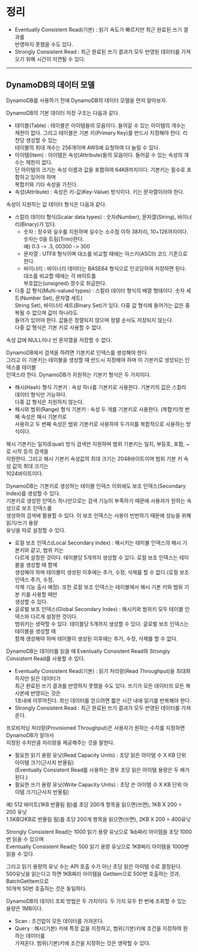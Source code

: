 # 정리
- Eventually Consistent Read(기본) : 읽기 속도가 빠르지만 최근 완료된 쓰기 결과를  
반영하지 못했을 수도 있다.  
- Strongly Consistent Read : 최근 완료된 쓰기 결과가 모두 반영된 데이터를 가져  
오기 위해 시간이 지연될 수 있다.  

---

## DynamoDB의 데이터 모델
DynamoDB를 사용하기 전에 DynamoDB의 데이터 모델을 먼저 알아보자.  
  
DynamoDB의 기본 데이터 저장 구조는 다음과 같다.
- 테이블(Table) : 테이블은 아이템들의 모음이다. 들어갈 수 있는 아이템의 개수는  
  제한이 없다. 그리고 테이블은 기본 키(Primary Key)를 반드시 지정해야 한다. 리전당 생성할 수 있는  
  테이블의 최대 개수는 256개이며 AWS에 요청하여 더 늘릴 수 있다.  
- 아이템(Item) : 아이템은 속성(Attribute)들의 모음이다. 들어갈 수 있는 속성의 개수는 제한이 없다.  
  단 아이템의 크기는 속성 이름과 값을 포함하여 64KB까지이다. 기본키는 필수로 포함하고 있어야 하며  
  복합키와 기타 속성을 가진다.  
- 속성(Attribute) : 속성은 키-값(Key-Value) 방식이다. 키는 문자열이라야 한다.  

속성이 지원하는 값 데이터 형식은 다음과 같다.
- 스칼라 데이터 형식(Scalar data types) : 숫자(Number), 문자열(String), 바이너리(Binary)가 있다.
   - 숫자 : 정수와 실수를 지원하며 실수는 소수점 이하 38자리, 10+126까지이다. 숫자는 0을 트림(Trim)한다.  
     예) 0.3 -> .3, 00300 -> 300
   - 문자열 : UTF8 형식이며 대소를 비교할 때에는 아스키(ASCII) 코드 기준으로 한다.
   - 바이너리 : 바이너리 데이터는 BASE64 형식으로 인코딩하여 저장하면 된다. 대소를 비교할 때에는 각 바이트를  
     부호없는(unsigned) 정수로 취급한다.  
- 다중 값 형식(Multi-valued types) : 스칼라 데이터 형식의 배열 형태이다. 숫자 세트(Number Set), 문자열 세트(  
  String Set), 바이너리 세트(Binary Set)가 있다. 다중 값 형식에 들어가는 값은 중복될 수 없으며 값이 하나라도  
  들어가 있어야 한다. 값들은 정렬되지 않으며 정렬 순서도 저장되지 않는다.  
  다중 값 형식은 기본 키로 사용할 수 없다.  
  
속성 값에 NULL이나 빈 문자열을 저장할 수 없다.   
  
DynamoDB에서 검색을 하려면 기본키로 인덱스를 생성해야 한다.  
그리고 이 기본키는 테이블을 생성할 때 반드시 지정해야 하며 이 기본키로 생성되는 인덱스를 테이블  
인덱스라 한다.  DynamoDB가 지원하는 기본키 형식은 두 가지이다.  
- 해시(Hash) 형식 기본키 : 속성 하나를 기본키로 사용한다. 기본키의 값은 스칼라 데이터 형식만 가능하다.  
  다중 값 형식은 지원하지 않는다.  
- 해시와 범위(Range) 형식 기본키 : 속성 두 개를 기본키로 사용한다. (복합키)첫 번째 속성은 해시 기본키로   
  사용하고 두 번째 속성은 범위 기본키로 사용하여 두가지를 복합적으로 사용하는 방식이다.    

해시 기본키는 일치(Equal) 방식 검색만 지원하며 범위 기본키는 일치, 부등호, 포함, ~로 시작 등의 검색을  
지원한다. 그리고 해시 기본키 속성값의 최대 크기는 2048바이트이며 범위 기본 키 속성 값의 최대 크기는  
1024바이트이다.  
  
DynamoDB는 기본키로 생성하는 테이블 인덱스 이외에도 보조 인덱스(Secondary Index)를 생성할 수 있다.  
기본키로 생성한 인덱스 하나만으로는 검색 기능이 부족하기 때문에 사용자가 원하는 속성으로 보조 인덱스를  
생성하여 검색에 활용할 수 있다. 이 보조 인덱스는 사용이 빈번하기 때문에 성능을 위해 읽기/쓰기 용량   
유닛을 따로 설정할 수 있다.  

- 로컬 보조 인덱스(Local Secondary Index) : 해시키는 테이블 인덱스의 해시 기본키와 같고, 범위 키는  
  다르게 설정한 것이다. 테이블당 5개까지 생성할 수 있다. 로컬 보조 인덱스는 테이블을 생성할 때 함께  
  생성해야 하며 테이블이 생성된 이후에는 추가, 수정, 삭제를 할 수 없다.(로컬 보조 인덱스 추가, 수정,  
  삭제 기능 출시 예정). 또한 로컬 보조 인덱스는 테이블에서 해시 기본 키와 범위 기본 키를 사용할 때만  
  생성할 수 있다.  
- 글로벌 보조 인덱스(Global Secondary Index) : 해시키와 범위키 모두 테이블 인덱스와 다르게 설정한 것이다.  
  범위키는 생략할 수 있다. 테이블당 5개까지 생성할 수 있다. 글로벌 보조 인덱스는 테이블을 생성할 때  
  함께 생성해야 하며 테이블이 생성된 이후에는 추가, 수정, 삭제를 할 수 없다.  
  
DynamoDB는 데이터를 읽을 때 Eventually Consistent Read와 Strongly Consistent Read를 사용할 수 있다.  
- Eventually Consistent Read(기본) : 읽기 처리량(Read Throughput)을 최대화하지만 읽은 데이터가  
  최근 완료된 쓰기 결과를 반영하지 못했을 수도 있다. 쓰기가 모든 데이터의 모든 복사본에 반영되는 것은  
  1초내에 이루어진다. 최신 데이터를 얻으려면 짧은 시간 내에 읽기를 반복해야 한다.  
- Strongly Consistent Read : 최근 완료된 쓰기 결과가 모두 반영된 데이터를 가져온다.    
  
프로비저닝 처리량(Provisioned Throughput)은 사용자가 원하는 수치를 지정하면 DynamoDB가 알아서  
지정된 수치만큼 처리량을 제공해주는 것을 말한다.  
- 필요한 읽기 용량 유닛(Read Capacity Units) : 초당 읽은 아이템 수 X KB 단위 아이템 크기(근사치 반올림)  
  (Eventually Consistent Read를 사용하는 경우 초당 읽은 아이템 용량은 두 배가 된다.)
- 필요한 쓰기 용량 유닛(Write Capacity Units) : 초당 쓴 아이템 수 X KB 단위 아이템 크기(근사치 반올림)  

예) 512 바이트(1KB 반올림 됨)를 초당 200개 항목을 읽으면(쓰면), 1KB X 200 = 200 유닛  
1.5KB(2KB로 반올림 됨)를 초당 200개 항목을 읽으면(쓰면), 2KB X 200 = 400유닛  
  
Strongly Consistent Read는 1000 읽기 용량 유닛으로 1kb짜리 아이템을 초당 1000번 읽을 수 있으며  
Eventually Consistent Read는 500 읽기 용량 유닛으로 1KB짜리 아이템을 1000번 읽을 수 있다.  
  
그리고 읽기 용량의 유닛 수는 API 호출 수가 아닌 초당 읽은 아이템 수로 결정된다.  
500유닛을 읽는다고 하면 1KB짜리 아이템을 GetItem으로 500번 호출하는 것과, BatchGetItem으로  
10개씩 50번 호출하는 것은 동일하다.  
  
DynamoDB의 데이터 조회 방법은 두 가지이다. 두 가지 모두 한 번에 조회할 수 있는 용량은 1MB이다.  
- Scan : 조건없이 모든 데이터를 가져온다.
- Query : 해시(기본) 키에 특정 값을 지정하고, 범위(기본)키에 조건을 지정하여 원하는 데이터를  
  가져온다. 범위(기본)키에 조건을 지정하는 것은 생략할 수 있다.
  

  
  
